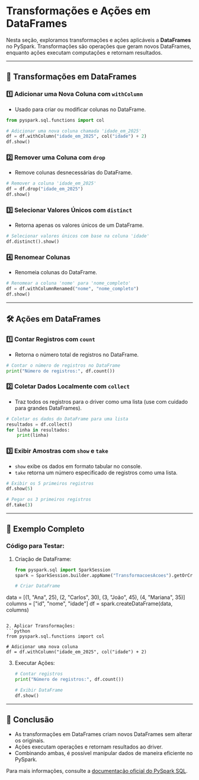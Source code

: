 # Transformações e Ações em DataFrames

Nesta seção, exploramos transformações e ações aplicáveis a **DataFrames** no PySpark. Transformações são operações que geram novos DataFrames, enquanto ações executam computações e retornam resultados.

---

## 🔄 **Transformações em DataFrames**

### 1️⃣ **Adicionar uma Nova Coluna com `withColumn`**
- Usado para criar ou modificar colunas no DataFrame.

```python
from pyspark.sql.functions import col

# Adicionar uma nova coluna chamada 'idade_em_2025'
df = df.withColumn("idade_em_2025", col("idade") + 2)
df.show()
```

### 2️⃣ **Remover uma Coluna com `drop`**
- Remove colunas desnecessárias do DataFrame.

```python
# Remover a coluna 'idade_em_2025'
df = df.drop("idade_em_2025")
df.show()
```

### 3️⃣ **Selecionar Valores Únicos com `distinct`**
- Retorna apenas os valores únicos de um DataFrame.

```python
# Selecionar valores únicos com base na coluna 'idade'
df.distinct().show()
```

### 4️⃣ **Renomear Colunas**
- Renomeia colunas do DataFrame.

```python
# Renomear a coluna 'nome' para 'nome_completo'
df = df.withColumnRenamed("nome", "nome_completo")
df.show()
```

---

## 🛠 **Ações em DataFrames**

### 1️⃣ **Contar Registros com `count`**
- Retorna o número total de registros no DataFrame.

```python
# Contar o número de registros no DataFrame
print("Número de registros:", df.count())
```

### 2️⃣ **Coletar Dados Localmente com `collect`**
- Traz todos os registros para o driver como uma lista (use com cuidado para grandes DataFrames).

```python
# Coletar os dados do DataFrame para uma lista
resultados = df.collect()
for linha in resultados:
    print(linha)
```

### 3️⃣ **Exibir Amostras com `show` e `take`**
- `show` exibe os dados em formato tabular no console.
- `take` retorna um número especificado de registros como uma lista.

```python
# Exibir os 5 primeiros registros
df.show(5)

# Pegar os 3 primeiros registros
df.take(3)
```

---

## 🌟 **Exemplo Completo**
### Código para Testar:

1. Criação de DataFrame:
   ```python
   from pyspark.sql import SparkSession
   spark = SparkSession.builder.appName("TransformacoesAcoes").getOrCreate()

   # Criar DataFrame
data = [(1, "Ana", 25), (2, "Carlos", 30), (3, "João", 45), (4, "Mariana", 35)]
columns = ["id", "nome", "idade"]
df = spark.createDataFrame(data, columns)
   ```

2. Aplicar Transformações:
   ```python
   from pyspark.sql.functions import col

   # Adicionar uma nova coluna
df = df.withColumn("idade_em_2025", col("idade") + 2)
   ```

3. Executar Ações:
   ```python
   # Contar registros
   print("Número de registros:", df.count())

   # Exibir DataFrame
   df.show()
   ```

---

## 📄 **Conclusão**

- As transformações em DataFrames criam novos DataFrames sem alterar os originais.
- Ações executam operações e retornam resultados ao driver.
- Combinando ambas, é possível manipular dados de maneira eficiente no PySpark.

Para mais informações, consulte a [documentação oficial do PySpark SQL](https://spark.apache.org/docs/latest/sql-programming-guide.html).

